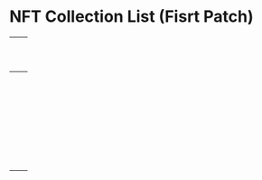# NFT Collection List (Fisrt Patch)

| <p><br></p> | <p><br></p> |
| ----------- | ----------- |
| <p><br></p> | <p><br></p> |
| <p><br></p> | <p><br></p> |
| <p><br></p> | <p><br></p> |
